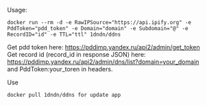 ﻿Usage:
```
docker run --rm -d -e RawIPSource="https://api.ipify.org" -e PddToken="pdd_token" -e Domain="domain" -e Subdomain="@" -e RecordID="id" -e TTL="ttl" 1dndn/ddns
```

Get pdd token here: https://pddimp.yandex.ru/api2/admin/get_token  
Get record id (record_id in response JSON) here:  
https://pddimp.yandex.ru/api2/admin/dns/list?domain=your_domain  
and PddToken:your_toren in headers.

Use  
```
docker pull 1dndn/ddns for update app
```
